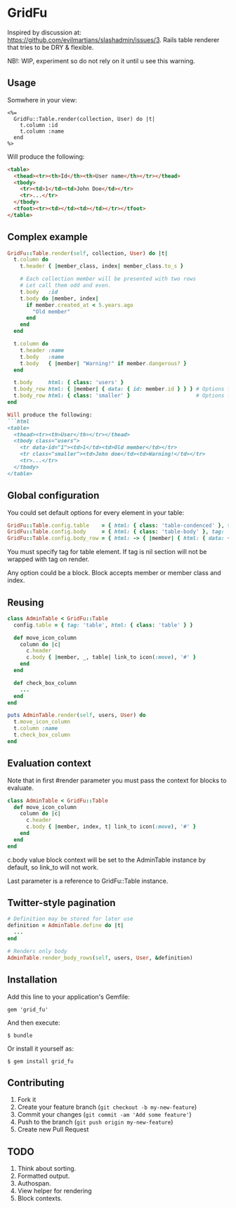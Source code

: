 # GridFu

Inspired by discussion at: https://github.com/evilmartians/slashadmin/issues/3.
Rails table renderer that tries to be DRY & flexible.

NB!: WIP, experiment so do not rely on it until u see this warning.

## Usage

Somwhere in your view:

```erb
<%=
  GridFu::Table.render(collection, User) do |t|
    t.column :id
    t.column :name
  end
%>
```

Will produce the following:

```html
<table>
  <thead><tr><th>Id</th><th>User name</th></tr></thead>
  <tbody>
    <tr><td>1</td><td>John Doe</td></tr>
    <tr>...</tr>
  </tbody>
  <tfoot><tr><td></td><td></td></tr></tfoot>
</table>
```

## Complex example

```ruby
GridFu::Table.render(self, collection, User) do |t|
  t.column do
    t.header { |member_class, index| member_class.to_s }

    # Each collection member will be presented with two rows
    # Let call them odd and even.
    t.body   :id
    t.body do |member, index|
      if member.created_at < 5.years.ago
        "Old member"
      end
    end
  end

  t.column do
    t.header :name
    t.body   :name
    t.body   { |member| "Warning!" if member.dangerous? }
  end

  t.body     html: { class: 'users' }
  t.body_row html: { |member| { data: { id: member.id } } } # Options for odd rows
  t.body_row html: { class: 'smaller' }                     # Options for even rows
end

Will produce the following:
```html
<table>
  <thead><tr><th>User</th></tr></thead>
  <tbody class="users">
    <tr data-id="1"><td>1</td><td>Old member</td></tr>
    <tr class="smaller"><td>John doe</td><td>Warning!</td></tr>
    <tr>...</tr>
  </tbody>
</table>
```

## Global configuration

You could set default options for every element in your table:

```ruby
GridFu::Table.config.table    = { html: { class: 'table-condenced' }, tag: 'table' }
GridFu::Table.config.body     = { html: { class: 'table-body' }, tag: 'tbody' }
GridFu::Table.config.body_row = { html: -> { |member| { html: { data: { id: member.id } } } }
```

You must specify tag for table element. If tag is nil section will not be
wrapped with tag on render.

Any option could be a block. Block accepts member or member class and index.

## Reusing

```ruby
class AdminTable < GridFu::Table
  config.table = { tag: 'table', html: { class: 'table' } }

  def move_icon_column
    column do |c|
      c.header
      c.body { |member, _, table| link_to icon(:move), '#' }
    end
  end

  def check_box_column
    ...
  end
end

puts AdminTable.render(self, users, User) do
  t.move_icon_column
  t.column :name
  t.check_box_column
end
```

## Evaluation context

Note that in first #render parameter you must pass the context for blocks to evaluate.

```ruby
class AdminTable < GridFu::Table
  def move_icon_column
    column do |c|
      c.header
      c.body { |member, index, t| link_to icon(:move), '#' }
    end
  end
end
```

c.body value block context will be set to the AdminTable instance by default, so
link_to will not work.

Last parameter is a reference to GridFu::Table instance.

## Twitter-style pagination

```ruby
# Definition may be stored for later use
definition = AdminTable.define do |t|
  ...
end

# Renders only body
AdminTable.render_body_rows(self, users, User, &definition)
```

## Installation

Add this line to your application's Gemfile:

    gem 'grid_fu'

And then execute:

    $ bundle

Or install it yourself as:

    $ gem install grid_fu

## Contributing

1. Fork it
2. Create your feature branch (`git checkout -b my-new-feature`)
3. Commit your changes (`git commit -am 'Add some feature'`)
4. Push to the branch (`git push origin my-new-feature`)
5. Create new Pull Request

## TODO

1. Think about sorting.
2. Formatted output.
3. Authospan.
4. View helper for rendering
5. Block contexts.

